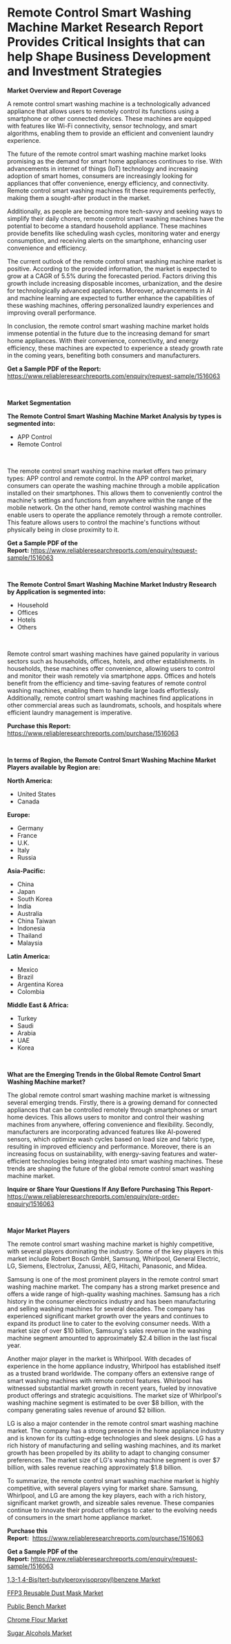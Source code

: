 <p><h1>Remote Control Smart Washing Machine Market Research Report Provides Critical Insights that can help Shape Business Development and Investment Strategies</h1></p><p><strong>Market Overview and Report Coverage</strong></p>
<p><p>A remote control smart washing machine is a technologically advanced appliance that allows users to remotely control its functions using a smartphone or other connected devices. These machines are equipped with features like Wi-Fi connectivity, sensor technology, and smart algorithms, enabling them to provide an efficient and convenient laundry experience.</p><p>The future of the remote control smart washing machine market looks promising as the demand for smart home appliances continues to rise. With advancements in internet of things (IoT) technology and increasing adoption of smart homes, consumers are increasingly looking for appliances that offer convenience, energy efficiency, and connectivity. Remote control smart washing machines fit these requirements perfectly, making them a sought-after product in the market.</p><p>Additionally, as people are becoming more tech-savvy and seeking ways to simplify their daily chores, remote control smart washing machines have the potential to become a standard household appliance. These machines provide benefits like scheduling wash cycles, monitoring water and energy consumption, and receiving alerts on the smartphone, enhancing user convenience and efficiency.</p><p>The current outlook of the remote control smart washing machine market is positive. According to the provided information, the market is expected to grow at a CAGR of 5.5% during the forecasted period. Factors driving this growth include increasing disposable incomes, urbanization, and the desire for technologically advanced appliances. Moreover, advancements in AI and machine learning are expected to further enhance the capabilities of these washing machines, offering personalized laundry experiences and improving overall performance.</p><p>In conclusion, the remote control smart washing machine market holds immense potential in the future due to the increasing demand for smart home appliances. With their convenience, connectivity, and energy efficiency, these machines are expected to experience a steady growth rate in the coming years, benefiting both consumers and manufacturers.</p></p>
<p><strong>Get a Sample PDF of the Report:</strong> <a href="https://www.reliableresearchreports.com/enquiry/request-sample/1516063">https://www.reliableresearchreports.com/enquiry/request-sample/1516063</a></p>
<p>&nbsp;</p>
<p><strong>Market Segmentation</strong></p>
<p><strong>The Remote Control Smart Washing Machine Market Analysis by types is segmented into:</strong></p>
<p><ul><li>APP Control</li><li>Remote Control</li></ul></p>
<p>&nbsp;</p>
<p><p>The remote control smart washing machine market offers two primary types: APP control and remote control. In the APP control market, consumers can operate the washing machine through a mobile application installed on their smartphones. This allows them to conveniently control the machine's settings and functions from anywhere within the range of the mobile network. On the other hand, remote control washing machines enable users to operate the appliance remotely through a remote controller. This feature allows users to control the machine's functions without physically being in close proximity to it.</p></p>
<p><strong>Get a Sample PDF of the Report:</strong>&nbsp;<a href="https://www.reliableresearchreports.com/enquiry/request-sample/1516063">https://www.reliableresearchreports.com/enquiry/request-sample/1516063</a></p>
<p>&nbsp;</p>
<p><strong>The Remote Control Smart Washing Machine Market Industry Research by Application is segmented into:</strong></p>
<p><ul><li>Household</li><li>Offices</li><li>Hotels</li><li>Others</li></ul></p>
<p>&nbsp;</p>
<p><p>Remote control smart washing machines have gained popularity in various sectors such as households, offices, hotels, and other establishments. In households, these machines offer convenience, allowing users to control and monitor their wash remotely via smartphone apps. Offices and hotels benefit from the efficiency and time-saving features of remote control washing machines, enabling them to handle large loads effortlessly. Additionally, remote control smart washing machines find applications in other commercial areas such as laundromats, schools, and hospitals where efficient laundry management is imperative.</p></p>
<p><strong>Purchase this Report:</strong>&nbsp; <a href="https://www.reliableresearchreports.com/purchase/1516063">https://www.reliableresearchreports.com/purchase/1516063</a></p>
<p>&nbsp;</p>
<p><strong>In terms of Region, the Remote Control Smart Washing Machine Market Players available by Region are:</strong></p>
<p>
    <p> <strong> North America: </strong>
        <ul>
            <li>United States</li>
            <li>Canada</li>
        </ul>
        </p> 
    <p> <strong> Europe: </strong>
        <ul>
            <li>Germany</li>
            <li>France</li>
            <li>U.K.</li>
            <li>Italy</li>
            <li>Russia</li>
        </ul>
        </p> 
    <p> <strong> Asia-Pacific: </strong>
        <ul>
            <li>China</li>
            <li>Japan</li>
            <li>South Korea</li>
            <li>India</li>
            <li>Australia</li>
            <li>China Taiwan</li>
            <li>Indonesia</li>
            <li>Thailand</li>
            <li>Malaysia</li>
        </ul>
        </p> 
    <p> <strong> Latin America: </strong>
        <ul>
            <li>Mexico</li>
            <li>Brazil</li>
            <li>Argentina Korea</li>
            <li>Colombia</li>
        </ul>
        </p> 
    <p> <strong> Middle East & Africa: </strong>
        <ul>
            <li>Turkey</li>
            <li>Saudi</li>
            <li>Arabia</li>
            <li>UAE</li>
            <li>Korea</li>
        </ul>
    </p>
    </p>
<p>&nbsp;</p>
<p><strong>What are the Emerging Trends in the Global Remote Control Smart Washing Machine market?</strong></p>
<p><p>The global remote control smart washing machine market is witnessing several emerging trends. Firstly, there is a growing demand for connected appliances that can be controlled remotely through smartphones or smart home devices. This allows users to monitor and control their washing machines from anywhere, offering convenience and flexibility. Secondly, manufacturers are incorporating advanced features like AI-powered sensors, which optimize wash cycles based on load size and fabric type, resulting in improved efficiency and performance. Moreover, there is an increasing focus on sustainability, with energy-saving features and water-efficient technologies being integrated into smart washing machines. These trends are shaping the future of the global remote control smart washing machine market.</p></p>
<p><strong>Inquire or Share Your Questions If Any Before Purchasing This Report</strong>- <a href="https://www.reliableresearchreports.com/enquiry/pre-order-enquiry/1516063">https://www.reliableresearchreports.com/enquiry/pre-order-enquiry/1516063</a></p>
<p>&nbsp;</p>
<p><strong>Major Market Players</strong></p>
<p><p>The remote control smart washing machine market is highly competitive, with several players dominating the industry. Some of the key players in this market include Robert Bosch GmbH, Samsung, Whirlpool, General Electric, LG, Siemens, Electrolux, Zanussi, AEG, Hitachi, Panasonic, and Midea.</p><p>Samsung is one of the most prominent players in the remote control smart washing machine market. The company has a strong market presence and offers a wide range of high-quality washing machines. Samsung has a rich history in the consumer electronics industry and has been manufacturing and selling washing machines for several decades. The company has experienced significant market growth over the years and continues to expand its product line to cater to the evolving consumer needs. With a market size of over $10 billion, Samsung's sales revenue in the washing machine segment amounted to approximately $2.4 billion in the last fiscal year.</p><p>Another major player in the market is Whirlpool. With decades of experience in the home appliance industry, Whirlpool has established itself as a trusted brand worldwide. The company offers an extensive range of smart washing machines with remote control features. Whirlpool has witnessed substantial market growth in recent years, fueled by innovative product offerings and strategic acquisitions. The market size of Whirlpool's washing machine segment is estimated to be over $8 billion, with the company generating sales revenue of around $2 billion.</p><p>LG is also a major contender in the remote control smart washing machine market. The company has a strong presence in the home appliance industry and is known for its cutting-edge technologies and sleek designs. LG has a rich history of manufacturing and selling washing machines, and its market growth has been propelled by its ability to adapt to changing consumer preferences. The market size of LG's washing machine segment is over $7 billion, with sales revenue reaching approximately $1.8 billion.</p><p>To summarize, the remote control smart washing machine market is highly competitive, with several players vying for market share. Samsung, Whirlpool, and LG are among the key players, each with a rich history, significant market growth, and sizeable sales revenue. These companies continue to innovate their product offerings to cater to the evolving needs of consumers in the smart home appliance market.</p></p>
<p><strong>Purchase this Report:</strong>&nbsp;&nbsp;<a href="https://www.reliableresearchreports.com/purchase/1516063">https://www.reliableresearchreports.com/purchase/1516063</a></p>
<p></p>
<p><strong>Get a Sample PDF of the Report:</strong>&nbsp;<a href="https://www.reliableresearchreports.com/enquiry/request-sample/1516063">https://www.reliableresearchreports.com/enquiry/request-sample/1516063</a></p>
<p><p><a href="https://github.com/Chiragrp22/Market-Research-Report-List-1/blob/main/13-14-bistert-butylperoxyisopropylbenzene-market.md">1,3-1,4-Bis(tert-butylperoxyisopropyl)benzene Market</a></p><p><a href="https://github.com/Chiragrp23/Market-Research-Report-List-1/blob/main/ffp3-reusable-dust-mask-market.md">FFP3 Reusable Dust Mask Market</a></p><p><a href="https://www.linkedin.com/pulse/public-bench-market-share-amp-new-trends-analysis-report-elissame-5eyme/">Public Bench Market</a></p><p><a href="https://medium.com/@tammyfreeman2022/analyzing-chrome-flour-market-global-industry-perspective-and-forecast-2023-to-2030-8f6097fa702e">Chrome Flour Market</a></p><p><a href="https://medium.com/@samanthareed1916/sugar-alcohols-market-exploring-market-share-market-trends-and-future-growth-db2a88aaf577">Sugar Alcohols Market</a></p></p>